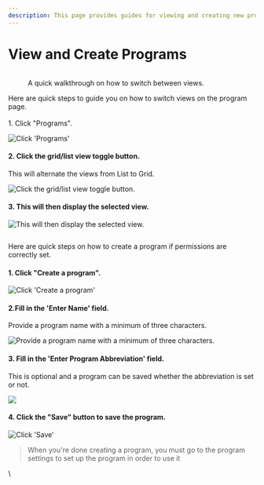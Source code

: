 ```yaml
---
description: This page provides guides for viewing and creating new programs.
---
```


# View and Create Programs

<figure><img src="https://firebasestorage.googleapis.com/v0/b/guidde-production.appspot.com/o/gif%2F4Rjk3dtgG2jcBBLZS4n5yQ.gif?alt=media&#x26;token=1f73d652-0e0c-4e12-ba53-2d35db5aea54" alt=""><figcaption><p>A quick walkthrough on how to switch between views.</p></figcaption></figure>

Here are quick steps to guide you on how to switch views on the program page.\
\
1\. Click "Programs".

![Click 'Programs'](https://static.guidde.com/v0/qg%2Fwl7tQvj4QObxHmT8TrK0RLT3zvo1%2F4Rjk3dtgG2jcBBLZS4n5yQ%2FjAzKhDtn73iNiJEbYQGrbD\_doc.png?alt=media\&token=aaa83f75-a9e0-4209-9373-982c97372724)

#### 2. Click the grid/list view toggle button.

This will alternate the views from List to Grid.

![Click the grid/list view toggle button.](https://static.guidde.com/v0/qg%2Fwl7tQvj4QObxHmT8TrK0RLT3zvo1%2F4Rjk3dtgG2jcBBLZS4n5yQ%2FcdRGeudS1ESZxQfStbd585\_doc.png?alt=media\&token=62c4324a-e89f-41be-afbd-0678dc77baf6)

#### 3. This will then display the selected view.

![This will then display the selected view.
](https://static.guidde.com/v0/qg%2Fwl7tQvj4QObxHmT8TrK0RLT3zvo1%2F4Rjk3dtgG2jcBBLZS4n5yQ%2FmuDjUuNF8czwwz9ceRQP5a\_doc.png?alt=media\&token=2c0337de-82f3-43f6-8a5b-f975cc9bddc8)

<figure><img src="https://firebasestorage.googleapis.com/v0/b/guidde-production.appspot.com/o/gif%2FdVvkEvctaNaMFELStWt5Vk.gif?alt=media&#x26;token=ee216da8-a586-4c73-9e0b-b0cbdd26e86a" alt=""><figcaption></figcaption></figure>

Here are quick steps on how to create a program if permissions are correctly set.

#### 1. Click "Create a program".

![Click 'Create a program'](https://static.guidde.com/v0/qg%2Fwl7tQvj4QObxHmT8TrK0RLT3zvo1%2FdVvkEvctaNaMFELStWt5Vk%2FitJcEJzCAJbP8L3aaAkvPC\_doc.png?alt=media\&token=8e61e7a5-87ac-438d-a394-adcb7ff54241)

#### 2.Fill in the 'Enter Name' field.

Provide a program name with a minimum of three characters.

![Provide a program name with a minimum of three characters.](https://static.guidde.com/v0/qg%2Fwl7tQvj4QObxHmT8TrK0RLT3zvo1%2FdVvkEvctaNaMFELStWt5Vk%2Fbc7CPra2s7Dvv767TD6BBE\_doc.png?alt=media\&token=ce0041f2-ea53-4ae0-9f74-c64852344fba)

#### 3. Fill in the 'Enter Program Abbreviation' field.

This is optional and a program can be saved whether the abbreviation is set or not.

![](https://static.guidde.com/v0/qg%2Fwl7tQvj4QObxHmT8TrK0RLT3zvo1%2FdVvkEvctaNaMFELStWt5Vk%2F5ZJEhemcaw9Ah1iGDDA8RK\_doc.png?alt=media\&token=a6e10576-030a-4403-9d75-3efbe9f0228c)

#### 4. Click  the "Save"  button to save the program.&#x20;

![Click 'Save'](https://static.guidde.com/v0/qg%2Fwl7tQvj4QObxHmT8TrK0RLT3zvo1%2FdVvkEvctaNaMFELStWt5Vk%2FstNXNWzvzMtswKCdoteFaQ\_doc.png?alt=media\&token=434b8e83-f501-4f40-ac06-6a377465a644)

> When you're done creating a program, you must go to the program settings to set up the program in order to use it

\
